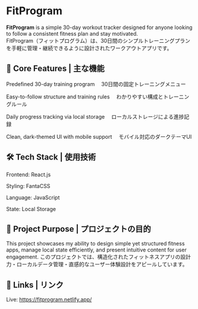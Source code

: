 # FitProgram
**FitProgram** is a simple 30-day workout tracker designed for anyone looking to follow a consistent fitness plan and stay motivated. </br>
FitProgram（フィットプログラム）は、30日間のシンプルトレーニングプランを手軽に管理・継続できるように設計されたワークアウトアプリです。

## 🔧 Core Features | 主な機能
Predefined 30-day training program
　30日間の固定トレーニングメニュー

Easy-to-follow structure and training rules
　わかりやすい構成とトレーニングルール

Daily progress tracking via local storage
　ローカルストレージによる進捗記録

Clean, dark-themed UI with mobile support
　モバイル対応のダークテーマUI

## 🛠 Tech Stack | 使用技術
Frontend: React.js

Styling: FantaCSS

Language: JavaScript

State: Local Storage

## 📌 Project Purpose | プロジェクトの目的
This project showcases my ability to design simple yet structured fitness apps, manage local state efficiently, and present intuitive content for user engagement.
このプロジェクトでは、構造化されたフィットネスアプリの設計力・ローカルデータ管理・直感的なユーザー体験設計をアピールしています。

## 🔗 Links | リンク
Live: https://fitprogram.netlify.app/
